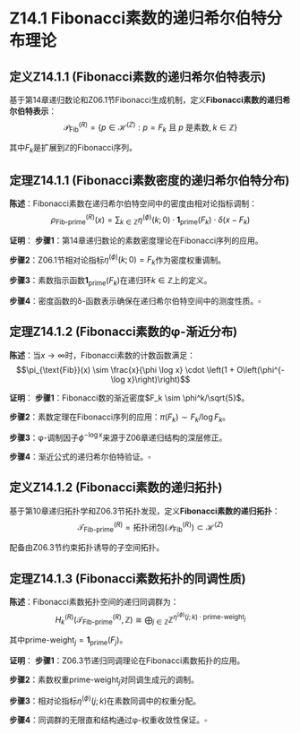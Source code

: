 # Z14.1 Fibonacci素数的递归希尔伯特分布理论

## 定义Z14.1.1 (Fibonacci素数的递归希尔伯特表示)

基于第14章递归数论和Z06.1节Fibonacci生成机制，定义**Fibonacci素数的递归希尔伯特表示**：
$$\mathcal{P}_{\text{Fib}}^{(R)} = \{p \in \mathcal{H}^{(Z)} : p = F_k \text{ 且 } p \text{ 是素数}, k \in \mathbb{Z}\}$$

其中$F_k$是扩展到$\mathbb{Z}$的Fibonacci序列。

## 定理Z14.1.1 (Fibonacci素数密度的递归希尔伯特分布)

**陈述**：Fibonacci素数在递归希尔伯特空间中的密度由相对论指标调制：
$$\rho_{\text{Fib-prime}}^{(R)}(x) = \sum_{k \in \mathbb{Z}} \eta^{(\phi)}(k;0) \cdot \mathbf{1}_{\text{prime}}(F_k) \cdot \delta(x - F_k)$$

**证明**：
**步骤1**：第14章递归数论的素数密度理论在Fibonacci序列的应用。

**步骤2**：Z06.1节相对论指标$\eta^{(\phi)}(k;0) = F_k$作为密度权重调制。

**步骤3**：素数指示函数$\mathbf{1}_{\text{prime}}(F_k)$在递归环$k \in \mathbb{Z}$上的定义。

**步骤4**：密度函数的δ-函数表示确保在递归希尔伯特空间中的测度性质。$\square$

## 定理Z14.1.2 (Fibonacci素数的φ-渐近分布)

**陈述**：当$x \to \infty$时，Fibonacci素数的计数函数满足：
$$\pi_{\text{Fib}}(x) \sim \frac{x}{\phi \log x} \cdot \left(1 + O\left(\phi^{-\log x}\right)\right)$$

**证明**：
**步骤1**：Fibonacci数的渐近密度$F_k \sim \phi^k/\sqrt{5}$。

**步骤2**：素数定理在Fibonacci序列的应用：$\pi(F_k) \sim F_k/\log F_k$。

**步骤3**：φ-调制因子$\phi^{-\log x}$来源于Z06章递归结构的深层修正。

**步骤4**：渐近公式的递归希尔伯特验证。$\square$

## 定义Z14.1.2 (Fibonacci素数的递归拓扑)

基于第10章递归拓扑学和Z06.3节拓扑发现，定义**Fibonacci素数的递归拓扑**：
$$\mathcal{T}_{\text{Fib-prime}}^{(R)} = \text{拓扑闭包}(\mathcal{P}_{\text{Fib}}^{(R)}) \subset \mathcal{H}^{(Z)}$$

配备由Z06.3节约束拓扑诱导的子空间拓扑。

## 定理Z14.1.3 (Fibonacci素数拓扑的同调性质)

**陈述**：Fibonacci素数拓扑空间的递归同调群为：
$$H_k^{(R)}(\mathcal{T}_{\text{Fib-prime}}^{(R)}, \mathbb{Z}) \cong \bigoplus_{j \in \mathbb{Z}} \mathbb{Z}^{\eta^{(\phi)}(j;k) \cdot \text{prime-weight}_j}$$

其中$\text{prime-weight}_j = \mathbf{1}_{\text{prime}}(F_j)$。

**证明**：
**步骤1**：Z06.3节递归同调理论在Fibonacci素数拓扑的应用。

**步骤2**：素数权重$\text{prime-weight}_j$对同调生成元的调制。

**步骤3**：相对论指标$\eta^{(\phi)}(j;k)$在素数同调中的权重分配。

**步骤4**：同调群的无限直和结构通过φ-权重收敛性保证。$\square$